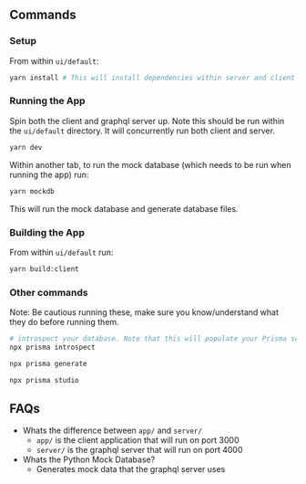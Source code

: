 
## Commands
### Setup
From within `ui/default`:
```bash
yarn install # This will install dependencies within server and client
```

### Running the App
Spin both the client and graphql server up. Note this should be run within the `ui/default` directory. It will concurrently run both client and server.
```bash
yarn dev 
```

Within another tab, to run the mock database (which needs to be run when running the app) run:
```bash
yarn mockdb 
```

This will run the mock database and generate database files.

### Building the App
From within `ui/default` run:
```bash
yarn build:client
```

### Other commands
Note: Be cautious running these, make sure you know/understand what they do before running them.
```bash
# introspect your database. Note that this will populate your Prisma schema file with Prisma models that represent your database schema:
npx prisma introspect

npx prisma generate

npx prisma studio
```

## FAQs
- Whats the difference between `app/` and `server/`
  - `app/` is the client application that will run on port 3000
  - `server/` is the graphql server that will run on port 4000
- Whats the Python Mock Database?
  - Generates mock data that the graphql server uses

